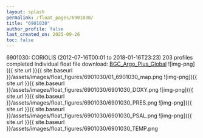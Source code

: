 ```yaml
---
layout: splash
permalink: /float_pages/6901030/
title: "6901030"
author_profile: false
last_created_on: 2025-09-26
toc: false
---
```

 
6901030: CORIOLIS (2012-07-16T00:01 to 2018-01-16T23:23)
203 profiles completed
Individual float file download: [BGC_Argo_Plus_Global](https://ftp.soest.hawaii.edu/bgc_argo_plus/Individual_Floats/outliers_removed/6901030_Sprof_processed.nc)
![img-png]({{ site.url }}{{ site.baseurl }}/assets/images/float_figures/6901030/01_6901030_map.png
![img-png]({{ site.url }}{{ site.baseurl }}/assets/images/float_figures/6901030/6901030_DOXY.png
![img-png]({{ site.url }}{{ site.baseurl }}/assets/images/float_figures/6901030/6901030_PRES.png
![img-png]({{ site.url }}{{ site.baseurl }}/assets/images/float_figures/6901030/6901030_PSAL.png
![img-png]({{ site.url }}{{ site.baseurl }}/assets/images/float_figures/6901030/6901030_TEMP.png
